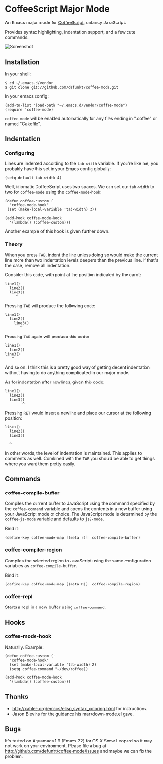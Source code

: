 CoffeeScript Major Mode
=======================

An Emacs major mode for [CoffeeScript][cs], unfancy JavaScript.

Provides syntax highlighting, indentation support, and a few cute
commands.

![Screenshot](http://img.skitch.com/20100307-qmcr7kij6fx7qmsx6w12dgfs2x.png)

## Installation

In your shell:

    $ cd ~/.emacs.d/vendor
    $ git clone git://github.com/defunkt/coffee-mode.git

In your emacs config:

    (add-to-list 'load-path "~/.emacs.d/vendor/coffee-mode")
    (require 'coffee-mode)

`coffee-mode` will be enabled automatically for any files ending in
".coffee" or named "Cakefile".

## Indentation

### Configuring

Lines are indented according to the `tab-width` variable. If you're
like me, you probably have this set in your Emacs config globally:

    (setq-default tab-width 4)

Well, idiomatic CoffeeScript uses two spaces. We can set our
`tab-width` to two for `coffee-mode` using the `coffee-mode-hook`:

    (defun coffee-custom ()
      "coffee-mode-hook"
     (set (make-local-variable 'tab-width) 2))

    (add-hook coffee-mode-hook
      '(lambda() (coffee-custom)))

Another example of this hook is given further down.

### Theory

When you press `TAB`, indent the line unless doing so would make the
current line more than two indentation levels deepers than the
previous line. If that's the case, remove all indentation.

Consider this code, with point at the position indicated by the
carot:

    line1()
      line2()
      line3()
         ^

Pressing `TAB` will produce the following code:

    line1()
      line2()
        line3()
           ^

Pressing `TAB` again will produce this code:

    line1()
      line2()
    line3()
       ^

And so on. I think this is a pretty good way of getting decent
indentation without having to do anything complicated in our major
mode.

As for indentation after newlines, given this code:

    line1()
      line2()
      line3()
            ^

Pressing `RET` would insert a newline and place our cursor at the
following position:

    line1()
      line2()
      line3()

      ^

In other words, the level of indentation is maintained. This
applies to comments as well. Combined with the `TAB` you should be
able to get things where you want them pretty easily.

## Commands

### coffee-compile-buffer

Compiles the current buffer to JavaScript using the command specified
by the `coffee-command` variable and opens the contents in a new
buffer using your JavaScript mode of choice. The JavaScript mode is
determined by the `coffee-js-mode` variable and defaults to `js2-mode`.

Bind it:

    (define-key coffee-mode-map [(meta r)] 'coffee-compile-buffer)

### coffee-compiler-region

Compiles the selected region to JavaScript using the same
configuration variables as `coffee-compile-buffer`.

Bind it:

    (define-key coffee-mode-map [(meta R)] 'coffee-compile-region)

### coffee-repl

Starts a repl in a new buffer using `coffee-command`.

## Hooks

### coffee-mode-hook

Naturally. Example:

    (defun coffee-custom ()
      "coffee-mode-hook"
      (set (make-local-variable 'tab-width) 2)
      (setq coffee-command "~/dev/coffee))

    (add-hook coffee-mode-hook
      '(lambda() (coffee-custom)))

## Thanks

* <http://xahlee.org/emacs/elisp_syntax_coloring.html> for instructions.
* Jason Blevins for the guidance his markdown-mode.el gave.

## Bugs

It's tested on Aquamacs 1.9 (Emacs 22) for OS X Snow Leopard so it may
not work on your environment. Please file a bug at
<http://github.com/defunkt/coffee-mode/issues> and maybe we can fix
the problem.

[cs]: http://jashkenas.github.com/coffee-script/
